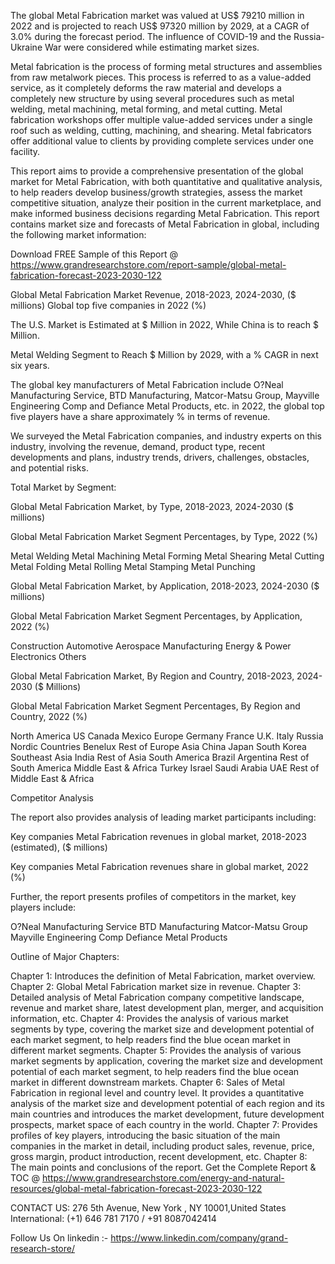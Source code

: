 
The global Metal Fabrication market was valued at US$ 79210 million in 2022 and is projected to reach US$ 97320 million by 2029, at a CAGR of 3.0% during the forecast period. The influence of COVID-19 and the Russia-Ukraine War were considered while estimating market sizes.

Metal fabrication is the process of forming metal structures and assemblies from raw metalwork pieces. This process is referred to as a value-added service, as it completely deforms the raw material and develops a completely new structure by using several procedures such as metal welding, metal machining, metal forming, and metal cutting. Metal fabrication workshops offer multiple value-added services under a single roof such as welding, cutting, machining, and shearing. Metal fabricators offer additional value to clients by providing complete services under one facility.

This report aims to provide a comprehensive presentation of the global market for Metal Fabrication, with both quantitative and qualitative analysis, to help readers develop business/growth strategies, assess the market competitive situation, analyze their position in the current marketplace, and make informed business decisions regarding Metal Fabrication. This report contains market size and forecasts of Metal Fabrication in global, including the following market information:

Download FREE Sample of this Report @ https://www.grandresearchstore.com/report-sample/global-metal-fabrication-forecast-2023-2030-122

Global Metal Fabrication Market Revenue, 2018-2023, 2024-2030, ($ millions)
Global top five companies in 2022 (%)

The U.S. Market is Estimated at $ Million in 2022, While China is to reach $ Million.

Metal Welding Segment to Reach $ Million by 2029, with a % CAGR in next six years.

The global key manufacturers of Metal Fabrication include O?Neal Manufacturing Service, BTD Manufacturing, Matcor-Matsu Group, Mayville Engineering Comp and Defiance Metal Products, etc. in 2022, the global top five players have a share approximately % in terms of revenue.

We surveyed the Metal Fabrication companies, and industry experts on this industry, involving the revenue, demand, product type, recent developments and plans, industry trends, drivers, challenges, obstacles, and potential risks.

Total Market by Segment:

Global Metal Fabrication Market, by Type, 2018-2023, 2024-2030 ($ millions)

Global Metal Fabrication Market Segment Percentages, by Type, 2022 (%)

Metal Welding
Metal Machining
Metal Forming
Metal Shearing
Metal Cutting
Metal Folding
Metal Rolling
Metal Stamping
Metal Punching

Global Metal Fabrication Market, by Application, 2018-2023, 2024-2030 ($ millions)

Global Metal Fabrication Market Segment Percentages, by Application, 2022 (%)

Construction
Automotive
Aerospace
Manufacturing
Energy & Power
Electronics
Others

Global Metal Fabrication Market, By Region and Country, 2018-2023, 2024-2030 ($ Millions)

Global Metal Fabrication Market Segment Percentages, By Region and Country, 2022 (%)

North America
US
Canada
Mexico
Europe
Germany
France
U.K.
Italy
Russia
Nordic Countries
Benelux
Rest of Europe
Asia
China
Japan
South Korea
Southeast Asia
India
Rest of Asia
South America
Brazil
Argentina
Rest of South America
Middle East & Africa
Turkey
Israel
Saudi Arabia
UAE
Rest of Middle East & Africa

Competitor Analysis

The report also provides analysis of leading market participants including:

Key companies Metal Fabrication revenues in global market, 2018-2023 (estimated), ($ millions)

Key companies Metal Fabrication revenues share in global market, 2022 (%)

Further, the report presents profiles of competitors in the market, key players include:

O?Neal Manufacturing Service
BTD Manufacturing
Matcor-Matsu Group
Mayville Engineering Comp
Defiance Metal Products

Outline of Major Chapters:

Chapter 1: Introduces the definition of Metal Fabrication, market overview.
Chapter 2: Global Metal Fabrication market size in revenue.
Chapter 3: Detailed analysis of Metal Fabrication company competitive landscape, revenue and market share, latest development plan, merger, and acquisition information, etc.
Chapter 4: Provides the analysis of various market segments by type, covering the market size and development potential of each market segment, to help readers find the blue ocean market in different market segments.
Chapter 5: Provides the analysis of various market segments by application, covering the market size and development potential of each market segment, to help readers find the blue ocean market in different downstream markets.
Chapter 6: Sales of Metal Fabrication in regional level and country level. It provides a quantitative analysis of the market size and development potential of each region and its main countries and introduces the market development, future development prospects, market space of each country in the world.
Chapter 7: Provides profiles of key players, introducing the basic situation of the main companies in the market in detail, including product sales, revenue, price, gross margin, product introduction, recent development, etc.
Chapter 8: The main points and conclusions of the report.
Get the Complete Report & TOC @ https://www.grandresearchstore.com/energy-and-natural-resources/global-metal-fabrication-forecast-2023-2030-122

CONTACT US:
276 5th Avenue, New York , NY 10001,United States
International: (+1) 646 781 7170 / +91 8087042414

Follow Us On linkedin :- https://www.linkedin.com/company/grand-research-store/
